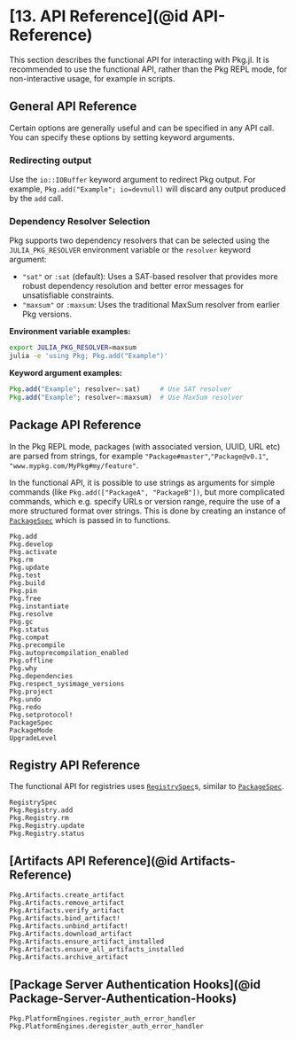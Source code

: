 # [**13.** API Reference](@id API-Reference)

This section describes the functional API for interacting with Pkg.jl.
It is recommended to use the functional API, rather than the Pkg REPL mode,
for non-interactive usage, for example in scripts.

## General API Reference

Certain options are generally useful and can be specified in any API call.
You can specify these options by setting keyword arguments.

### Redirecting output

Use the `io::IOBuffer` keyword argument to redirect Pkg output.
For example, `Pkg.add("Example"; io=devnull)` will discard any output produced by the `add` call.

### Dependency Resolver Selection

Pkg supports two dependency resolvers that can be selected using the `JULIA_PKG_RESOLVER` environment variable or the `resolver` keyword argument:

- `"sat"` or `:sat` (default): Uses a SAT-based resolver that provides more robust dependency resolution and better error messages for unsatisfiable constraints.
- `"maxsum"` or `:maxsum`: Uses the traditional MaxSum resolver from earlier Pkg versions.

**Environment variable examples:**
```bash
export JULIA_PKG_RESOLVER=maxsum
julia -e 'using Pkg; Pkg.add("Example")'
```

**Keyword argument examples:**
```julia
Pkg.add("Example"; resolver=:sat)     # Use SAT resolver
Pkg.add("Example"; resolver=:maxsum)  # Use MaxSum resolver
```

## Package API Reference

In the Pkg REPL mode, packages (with associated version, UUID, URL etc) are parsed from strings,
for example `"Package#master"`,`"Package@v0.1"`, `"www.mypkg.com/MyPkg#my/feature"`.

In the functional API, it is possible to use strings as arguments for simple commands (like `Pkg.add(["PackageA", "PackageB"])`,
but more complicated commands, which e.g. specify URLs or version range, require the use of a more structured format over strings.
This is done by creating an instance of [`PackageSpec`](@ref) which is passed in to functions.

```@docs
Pkg.add
Pkg.develop
Pkg.activate
Pkg.rm
Pkg.update
Pkg.test
Pkg.build
Pkg.pin
Pkg.free
Pkg.instantiate
Pkg.resolve
Pkg.gc
Pkg.status
Pkg.compat
Pkg.precompile
Pkg.autoprecompilation_enabled
Pkg.offline
Pkg.why
Pkg.dependencies
Pkg.respect_sysimage_versions
Pkg.project
Pkg.undo
Pkg.redo
Pkg.setprotocol!
PackageSpec
PackageMode
UpgradeLevel
```


## Registry API Reference

The functional API for registries uses [`RegistrySpec`](@ref)s, similar to
[`PackageSpec`](@ref).

```@docs
RegistrySpec
Pkg.Registry.add
Pkg.Registry.rm
Pkg.Registry.update
Pkg.Registry.status
```

## [Artifacts API Reference](@id Artifacts-Reference)

```@docs
Pkg.Artifacts.create_artifact
Pkg.Artifacts.remove_artifact
Pkg.Artifacts.verify_artifact
Pkg.Artifacts.bind_artifact!
Pkg.Artifacts.unbind_artifact!
Pkg.Artifacts.download_artifact
Pkg.Artifacts.ensure_artifact_installed
Pkg.Artifacts.ensure_all_artifacts_installed
Pkg.Artifacts.archive_artifact
```

## [Package Server Authentication Hooks](@id Package-Server-Authentication-Hooks)

```@docs
Pkg.PlatformEngines.register_auth_error_handler
Pkg.PlatformEngines.deregister_auth_error_handler
```
